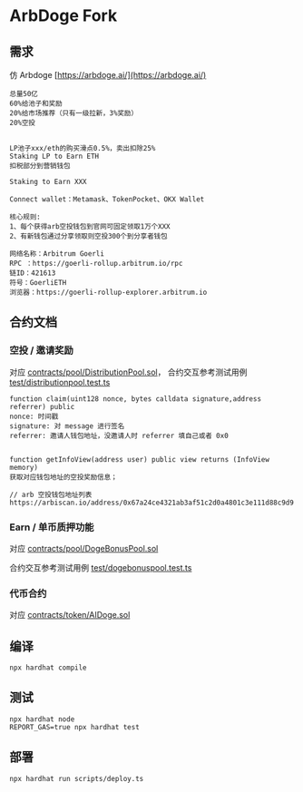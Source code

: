 # ArbDoge Fork

## 需求

仿 Arbdoge [https://arbdoge.ai/](https://arbdoge.ai/)

```
总量50亿
60%给池子和奖励
20%给市场推荐（只有一级拉新，3%奖励）
20%空投


LP池子xxx/eth的购买滑点0.5%，卖出扣除25%
Staking LP to Earn ETH
扣税部分到营销钱包

Staking to Earn XXX

Connect wallet：Metamask、TokenPocket、OKX Wallet

核心规则:
1、每个获得arb空投钱包到官网可固定领取1万个XXX
2、有新钱包通过分享领取则空投300个到分享者钱包

网络名称：Arbitrum Goerli
RPC ：https://goerli-rollup.arbitrum.io/rpc
链ID：421613
符号：GoerliETH
浏览器：https://goerli-rollup-explorer.arbitrum.io
```

## 合约文档

### 空投 / 邀请奖励

对应 [contracts/pool/DistributionPool.sol](contracts/pool/DistributionPool.sol)，
合约交互参考测试用例 [test/distributionpool.test.ts](test/distributionpool.test.ts)

```
function claim(uint128 nonce, bytes calldata signature,address referrer) public
nonce: 时间戳
signature: 对 message 进行签名
referrer: 邀请人钱包地址，没邀请人时 referrer 填自己或者 0x0


function getInfoView(address user) public view returns (InfoView memory)
获取对应钱包地址的空投奖励信息；

// arb 空投钱包地址列表
https://arbiscan.io/address/0x67a24ce4321ab3af51c2d0a4801c3e111d88c9d9
```

### Earn / 单币质押功能

对应 [contracts/pool/DogeBonusPool.sol](contracts/pool/DogeBonusPool.sol)

合约交互参考测试用例 [test/dogebonuspool.test.ts](test/dogebonuspool.test.ts)

### 代币合约

对应 [contracts/token/AIDoge.sol](contracts/token/AIDoge.sol)

## 编译

```
npx hardhat compile
```

## 测试

```
npx hardhat node
REPORT_GAS=true npx hardhat test
```

## 部署

```
npx hardhat run scripts/deploy.ts

```
